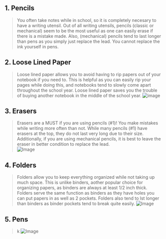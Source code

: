 ## 1. Pencils 
> You often take notes while in school, so it is completely necesary to have a writing utensil. Out of all writing utensils, pencils (classic or mechanical) seem to be the most useful as one can easily erase if there is a mistake made. Also, (mechanical) pencils tend to last longer than pens as you simply just replace the lead. You cannot replace the ink yourself in pens. 

## 2. Loose Lined Paper
> Loose lined paper allows you to avoid having to rip papers out of your notebook if you need to. This is helpful as you can easily rip your pages while doing this, and notebooks tend to slowly come apart throughout the school year. Loose lined paper saves you the trouble of buying another notebook in the middle of the school year. 
> ![image](https://user-images.githubusercontent.com/109689269/193740485-0a46df19-b4f1-4f3f-982a-4cc56c04fc53.png)

## 3. Erasers 
> Erasers are a MUST if you are using pencils (#1)! You make mistakes while writing more often than not. While many pencils (#1) have erasers at the top, they do not last very long due to their size. Additionally, if you are using mechanical pencils, it is best to leave the eraser in better condition to replace the lead.  
> ![Image](https://cdn.pixabay.com/photo/2018/11/18/02/07/eraser-3822402_1280.jpg)

## 4. Folders
> Folders allow you to keep everything organized while not taking up much space. This is unlike binders, aother popular choice for organizing papers, as binders are always at least 1/2 inch thick. Folders serve the same function as binders as they have holes you can put papers in as well as 2 pockets. Folders also tend to lst longer than binders as binder pockets tend to break quite easily. 
> ![Image](https://cdn.pixabay.com/photo/2019/12/24/18/17/school-supplies-4717249_1280.jpg)

## 5. Pens
> k
> ![Image](https://cdn.pixabay.com/photo/2017/08/25/03/14/pencil-2679000_1280.png)
